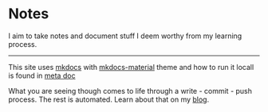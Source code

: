 # Notes

I aim to take notes and document stuff I deem worthy from my learning process.

---

This site uses [mkdocs](https://www.mkdocs.org/) with
[mkdocs-material](https://squidfunk.github.io/mkdocs-material/) theme and how
to run it locall is found in [meta doc](meta.md)

What you are seeing though comes to life through a write - commit - push
process. The rest is automated. Learn about that on my
[blog](https://chanux.me/blog/post/automate-static-site-publishing-on-gcp/).
